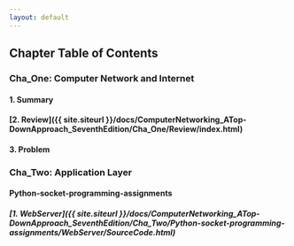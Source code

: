 ```yaml
---
layout: default
---
```


## Chapter Table of Contents

### Cha_One: Computer Network and Internet

#### 1. Summary
#### [2. Review]({{ site.siteurl }}/docs/ComputerNetworking_ATop-DownApproach_SeventhEdition/Cha_One/Review/index.html)
#### 3. Problem

### Cha_Two: Application Layer

#### Python-socket-programming-assignments
##### [1. WebServer]({{ site.siteurl }}/docs/ComputerNetworking_ATop-DownApproach_SeventhEdition/Cha_Two/Python-socket-programming-assignments/WebServer/SourceCode.html)

